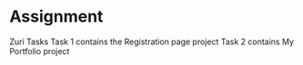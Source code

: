 # Assignment
Zuri Tasks
Task 1 contains the Registration page project
Task 2 contains My Portfolio project
